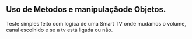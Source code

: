 ## Uso de Metodos e manipulaçãode Objetos.

Teste simples feito com logica de uma Smart TV onde mudamos o volume, canal escolhido e se a tv está ligada ou não.
